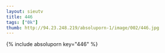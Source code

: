 ```yaml
--- 
layout: sieutv
title: 446
tags: ["0k"]
thumb: http://94.23.248.219/absoluporn-1/image/002/446.jpg
---
```

{% include absoluporn key="446" %} 
